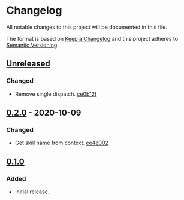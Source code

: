 # Changelog

All notable changes to this project will be documented in this file.

The format is based on [Keep a Changelog](http://keepachangelog.com/)
and this project adheres to [Semantic Versioning](http://semver.org/).

## [Unreleased](https://github.com/atomist-skills/npm-version-skill/compare/0.2.0...HEAD)

### Changed

-   Remove single dispatch. [ce0b12f](https://github.com/atomist-skills/npm-version-skill/commit/ce0b12f2056dfe864f4e76b71ee54b02d058b80f)

## [0.2.0](https://github.com/atomist-skills/npm-version-skill/compare/0.1.0...0.2.0) - 2020-10-09

### Changed

-   Get skill name from context. [ee4e002](https://github.com/atomist-skills/npm-version-skill/commit/ee4e00237e7506eacf7efd5f2a079f613f2bdd4b)

## [0.1.0](https://github.com/atomist-skills/npm-version-skill/tree/0.1.0)

### Added

-   Initial release.
